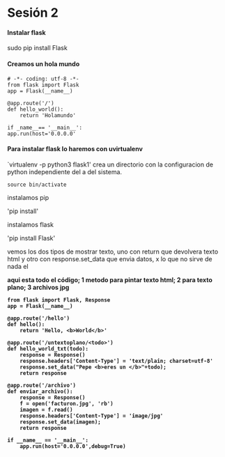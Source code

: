 # Sesión 2

#### Instalar flask
sudo pip install Flask

#### Creamos un hola mundo
```
# -*- coding: utf-8 -*-
from flask import Flask
app = Flask(__name__)

@app.route('/')
def hello_world():
	return 'Holamundo'

if _name__== '__main__':
app.run(host='0.0.0.0'

```

#### Para instalar flask lo haremos con uvirtualenv
`virtualenv -p python3 flask1' crea un directorio con la configuracion de python independiente del a del sistema.

`source bin/activate`

instalamos pip

'pip install'

instalamos flask

'pip install Flask'

vemos los dos tipos de mostrar texto, uno con return que devolvera texto html y otro con response.set_data que envia datos, x lo que no sirve de nada el  <b>
 

aqui esta todo el código; 1 metodo para pintar texto html; 2 para texto plano; 3 archivos jpg

```
from flask import Flask, Response
app = Flask(__name__)

@app.route('/hello')
def hello():
    return 'Hello, <b>World</b>'

@app.route('/untextoplano/<todo>')
def hello_world_txt(todo):
    response = Response()
    response.headers['Content-Type'] = 'text/plain; charset=utf-8'
    response.set_data("Pepe <b>eres un </b>"+todo);
    return response

@app.route('/archivo')
def enviar_archivo():
    response = Response()
    f = open('facturon.jpg', 'rb')
    imagen = f.read()
    response.headers['Content-Type'] = 'image/jpg'
    response.set_data(imagen);
    return response

if __name__ == '__main__':
    app.run(host='0.0.0.0',debug=True)
```





